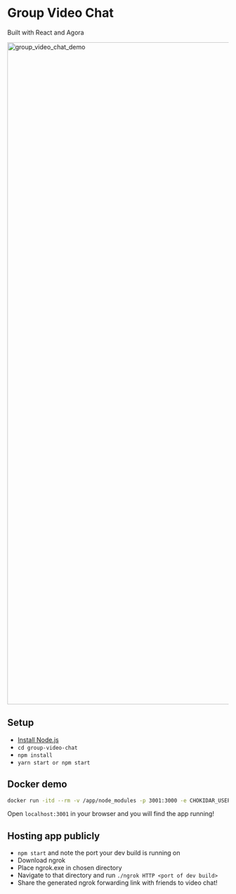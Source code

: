 # Group Video Chat
Built with React and Agora

<img width="1506" alt="group_video_chat_demo" src="https://github.com/luqmanzaceria/group-video-chat/assets/47729606/b72cb6a9-9ec5-4e0f-9c5c-209141882e0a">

## Setup

- [Install Node.js](https://nodejs.org/en/)
- `cd group-video-chat`
- `npm install`
- `yarn start or npm start`
  
## Docker demo

```bash
docker run -itd --rm -v /app/node_modules -p 3001:3000 -e CHOKIDAR_USEPOLLING=true luqmanzaceria/group-video-chat
```
Open `localhost:3001` in your browser and you will find the app running!

## Hosting app publicly
- `npm start` and note the port your dev build is running on
- Download ngrok
- Place ngrok.exe in chosen directory
- Navigate to that directory and run `./ngrok HTTP <port of dev build>`
- Share the generated ngrok forwarding link with friends to video chat!
